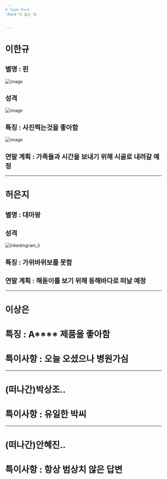 ```yaml
---
# Team Park
'Park'이 없는 팀


---
```

# 이한규
## 별명 : 핀
![image](https://user-images.githubusercontent.com/29854777/50472488-5d1b7580-09fc-11e9-9610-99b70a11b6e5.png)
## 성격
![image](https://user-images.githubusercontent.com/29854777/50472400-fac27500-09fb-11e9-9291-04f79f149e70.png)
## 특징 : 사진찍는것을 좋아함
![image](https://user-images.githubusercontent.com/29854777/50472383-eaaa9580-09fb-11e9-8d91-5fe90e6e3bd6.png)
## 연말 계획 : 가족들과 시간을 보내기 위해 시골로 내려갈 예정


---
# 허은지
## 별명 : 대마왕
## 성격
![inkedmgram_li](https://user-images.githubusercontent.com/29293856/50472873-fac37480-09fd-11e9-8e40-bf95994b127f.jpg)
## 특징 : 가위바위보를 못함
## 연말 계획 : 해돋이를 보기 위해 동해바다로 떠날 예정


---
# 이상은
# 특징 : A**** 제품을 좋아함
# 특이사항 : 오늘 오셨으나 병원가심


---
# (떠나간)박상조..
# 특이사항 : 유일한 박씨


---
# (떠나간)안혜진..
# 특이사항 : 항상 범상치 않은 답변


